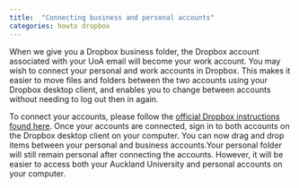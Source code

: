 ```yaml
---
title:  "Connecting business and personal accounts"
categories: howto dropbox
---
```


When we give you a Dropbox business folder, the Dropbox account associated with your UoA email will become your work account.
You may wish to connect your personal and work accounts in Dropbox. This makes it easier to move files and folders between the two accounts using your Dropbox desktop client, and enables you to change between accounts without needing to log out then in again.

To connect your accounts, please follow the [official Dropbox instructions found here](https://help.dropbox.com/account-access/link-unlink-two-accounts).
Once your accounts are connected, sign in to both accounts on the Dropbox desktop client on your computer. You can now drag and drop items between your personal and business accounts.Your personal folder will still remain personal after connecting the accounts. However, it will be easier to access both your Auckland University and personal accounts on your computer.
